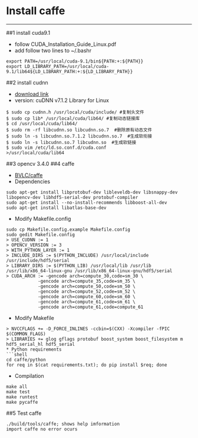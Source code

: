 # Install caffe
---
##1 install cuda9.1
* follow CUDA_Installation_Guide_Linux.pdf
* add follow two lines to ~/.bashr
```shell 
export PATH=/usr/local/cuda-9.1/bin${PATH:+:${PATH}}
export LD_LIBRARY_PATH=/usr/local/cuda-9.1/lib64${LD_LIBRARY_PATH:+:${LD_LIBRARY_PATH}} 
```
##2 install cudnn
* [download link](https://developer.nvidia.com/rdp/cudnn-download)
* version: cuDNN v7.1.2 Library for Linux
```shell
$ sudo cp cudnn.h /usr/local/cuda/include/ #复制头文件
$ sudo cp lib* /usr/local/cuda/lib64/ #复制动态链接库
$ cd /usr/local/cuda/lib64/
$ sudo rm -rf libcudnn.so libcudnn.so.7  #删除原有动态文件
$ sudo ln -s libcudnn.so.7.1.2 libcudnn.so.7  #生成软衔接
$ sudo ln -s libcudnn.so.7 libcudnn.so  #生成软链接
$ sudo vim /etc/ld.so.conf.d/cuda.conf
>/usr/local/cuda/lib64
```
##3 opencv 3.4.0
##4 caffe
* [BVLC/caffe](https://github.com/BVLC/caffe)
* Dependencies
```shell
sudo apt-get install libprotobuf-dev libleveldb-dev libsnappy-dev libopencv-dev libhdf5-serial-dev protobuf-compiler
sudo apt-get install --no-install-recommends libboost-all-dev
sudo apt-get install libatlas-base-dev
```
* Modify Makefile.config
```shell
sudo cp Makefile.config.example Makefile.config
sudo gedit Makefile.config
> USE_CUDNN := 1
> OPENCV_VERSION := 3
> WITH_PYTHON_LAYER := 1
> INCLUDE_DIRS := $(PYTHON_INCLUDE) /usr/local/include /usr/include/hdf5/serial
> LIBRARY_DIRS := $(PYTHON_LIB) /usr/local/lib /usr/lib /usr/lib/x86_64-linux-gnu /usr/lib/x86_64-linux-gnu/hdf5/serial
> CUDA_ARCH := -gencode arch=compute_30,code=sm_30 \
            -gencode arch=compute_35,code=sm_35 \  
            -gencode arch=compute_50,code=sm_50 \  
            -gencode arch=compute_52,code=sm_52 \  
            -gencode arch=compute_60,code=sm_60 \  
            -gencode arch=compute_61,code=sm_61 \  
            -gencode arch=compute_61,code=compute_61 
```
* Modify Makefile
```shell
> NVCCFLAGS += -D_FORCE_INLINES -ccbin=$(CXX) -Xcompiler -fPIC $(COMMON_FLAGS)
> LIBRARIES += glog gflags protobuf boost_system boost_filesystem m hdf5_serial_hl hdf5_serial
* Python requirements
```shell
cd caffe/python
for req in $(cat requirements.txt); do pip install $req; done
```
* Compilation
```shell
make all
make test
make runtest
make pycaffe
```
##5 Test caffe
```shell
./build/tools/caffe; shows help imformation
import caffe no error ocurs
``` 
